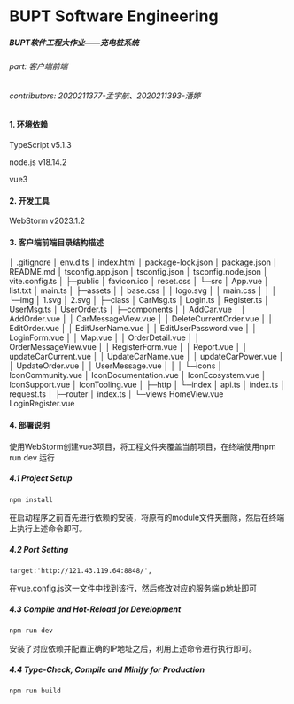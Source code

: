 BUPT Software Engineering
===========================

##### BUPT软件工程大作业——充电桩系统



###### part: 客户端前端

###### contributors: 2020211377-孟宇航、2020211393-潘婷



#### 1. 环境依赖

TypeScript  v5.1.3

node.js  v18.14.2

vue3



#### 2. 开发工具

WebStorm  v2023.1.2



#### 3. 客户端前端目录结构描述

│  .gitignore
│  env.d.ts
│  index.html
│  package-lock.json
│  package.json
│  README.md
│  tsconfig.app.json
│  tsconfig.json
│  tsconfig.node.json
│  vite.config.ts
│
├─public
│      favicon.ico
│      reset.css
│
└─src
    │  App.vue
    │  list.txt
    │  main.ts
    │
    ├─assets
    │  │  base.css
    │  │  logo.svg
    │  │  main.css
    │  │
    │  └─img
    │          1.svg
    │          2.svg
    │
    ├─class
    │      CarMsg.ts
    │      Login.ts
    │      Register.ts
    │      UserMsg.ts
    │      UserOrder.ts
    │
    ├─components
    │  │  AddCar.vue
    │  │  AddOrder.vue
    │  │  CarMessageView.vue
    │  │  DeleteCurrentOrder.vue
    │  │  EditOrder.vue
    │  │  EditUserName.vue
    │  │  EditUserPassword.vue
    │  │  LoginForm.vue
    │  │  Map.vue
    │  │  OrderDetail.vue
    │  │  OrderMessageView.vue
    │  │  RegisterForm.vue
    │  │  Report.vue
    │  │  updateCarCurrent.vue
    │  │  UpdateCarName.vue
    │  │  updateCarPower.vue
    │  │  UpdateOrder.vue
    │  │  UserMessage.vue
    │  │
    │  └─icons
    │          IconCommunity.vue
    │          IconDocumentation.vue
    │          IconEcosystem.vue
    │          IconSupport.vue
    │          IconTooling.vue
    │
    ├─http
    │  └─index
    │          api.ts
    │          index.ts
    │          request.ts
    │
    ├─router
    │      index.ts
    │
    └─views
            HomeView.vue
            LoginRegister.vue



#### 4. 部署说明

使用WebStorm创建vue3项目，将工程文件夹覆盖当前项目，在终端使用npm run dev 运行

##### 4.1 Project Setup

```sh
npm install
```

  在启动程序之前首先进行依赖的安装，将原有的module文件夹删除，然后在终端上执行上述命令即可。

##### 4.2 Port Setting

```
target:'http://121.43.119.64:8848/',
```

  在vue.config.js这一文件中找到该行，然后修改对应的服务端ip地址即可

##### 4.3 Compile and Hot-Reload for Development

```sh
npm run dev
```

安装了对应依赖并配置正确的IP地址之后，利用上述命令进行执行即可。

##### 4.4 Type-Check, Compile and Minify for Production

```sh
npm run build
```







